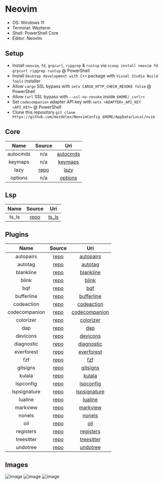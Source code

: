 # Neovim

- OS: Windows 11
- Terminal: Wezterm
- Shell: PowerShell Core
- Editor: Neovim

## Setup

- Install `neovim`, `fd`, `grpcurl`, `ripgrep` & `rustup` via `scoop install neovim fd grpcurl ripgrep rustup` @ PowerShell
- Install `Desktop development with C++` package with `Visual Studio Build Tools` installer
- Allow `cargo` SSL bypass with `setx CARGO_HTTP_CHECK_REVOKE false` @ PowerShell
- Allow `curl` SSL bypass with `--ssl-no-revoke` inside `$HOME/_curlrc`
- Set `codecompanion` adapter API key with `setx <ADAPTER>_API_KEY <API_KEY>` @ PowerShell
- Clone this repository `git clone https://github.com/mezdelex/NeovimConfig $HOME/AppData/Local/nvim`

## Core

|   Name   |                   Source                   |                                         Uri                                          |
| :------: | :----------------------------------------: | :----------------------------------------------------------------------------------: |
| autocmds |                    n/a                     | [autocmds](https://github.com/mezdelex/NeovimConfig/blob/main/lua/core/autocmds.lua) |
| keymaps  |                    n/a                     |  [keymaps](https://github.com/mezdelex/NeovimConfig/blob/main/lua/core/keymaps.lua)  |
|   lazy   | [repo](https://github.com/folke/lazy.nvim) |     [lazy](https://github.com/mezdelex/NeovimConfig/blob/main/lua/core/lazy.lua)     |
| options  |                    n/a                     |  [options](https://github.com/mezdelex/NeovimConfig/blob/main/lua/core/options.lua)  |

## Lsp

| Name  |                                      Source                                      |                                       Uri                                       |
| :---: | :------------------------------------------------------------------------------: | :-----------------------------------------------------------------------------: |
| ts_ls | [repo](https://github.com/typescript-language-server/typescript-language-server) | [ts_ls](https://github.com/mezdelex/NeovimConfig/blob/main/after/lsp/ts_ls.lua) |

## Plugins

|     Name      |                              Source                               |                                                Uri                                                |
| :-----------: | :---------------------------------------------------------------: | :-----------------------------------------------------------------------------------------------: |
|   autopairs   |         [repo](https://github.com/windwp/nvim-autopairs)          |     [autopairs](https://github.com/mezdelex/NeovimConfig/tree/main/lua/plugins/autopairs.lua)     |
|    autotag    |         [repo](https://github.com/windwp/nvim-ts-autotag)         |       [autotag](https://github.com/mezdelex/NeovimConfig/tree/main/lua/plugins/autotag.lua)       |
|   blankline   |  [repo](https://github.com/lukas-reineke/indent-blankline.nvim)   |     [blankline](https://github.com/mezdelex/NeovimConfig/tree/main/lua/plugins/blankline.lua)     |
|     blink     |            [repo](https://github.com/Saghen/blink.cmp)            |         [blink](https://github.com/mezdelex/NeovimConfig/tree/main/lua/plugins/blink.lua)         |
|      bqf      |         [repo](https://github.com/kevinhwang91/nvim-bqf)          |           [bqf](https://github.com/mezdelex/NeovimConfig/tree/main/lua/plugins/bqf.lua)           |
|  bufferline   |        [repo](https://github.com/akinsho/bufferline.nvim)         |    [bufferline](https://github.com/mezdelex/NeovimConfig/tree/main/lua/plugins/bufferline.lua)    |
|  codeaction   |    [repo](https://github.com/rachartier/tiny-code-action.nvim)    |    [codeaction](https://github.com/mezdelex/NeovimConfig/tree/main/lua/plugins/codeaction.lua)    |
| codecompanion |      [repo](https://github.com/olimorris/codecompanion.nvim)      | [codecompanion](https://github.com/mezdelex/NeovimConfig/tree/main/lua/plugins/codecompanion.lua) |
|   colorizer   |      [repo](https://github.com/norcalli/nvim-colorizer.lua)       |     [colorizer](https://github.com/mezdelex/NeovimConfig/tree/main/lua/plugins/colorizer.lua)     |
|      dap      |          [repo](https://github.com/rcarriga/nvim-dap-ui)          |           [dap](https://github.com/mezdelex/NeovimConfig/tree/main/lua/plugins/dap.lua)           |
|   devicons    |      [repo](https://github.com/nvim-tree/nvim-web-devicons)       |      [devicons](https://github.com/mezdelex/NeovimConfig/tree/main/lua/plugins/devicons.lua)      |
|  diagnostic   | [repo](https://github.com/rachartier/tiny-inline-diagnostic.nvim) |    [diagnostic](https://github.com/mezdelex/NeovimConfig/tree/main/lua/plugins/diagnostic.lua)    |
|  everforest   |           [repo](https://github.com/sainnhe/everforest)           |    [everforest](https://github.com/mezdelex/NeovimConfig/blob/main/lua/plugins/everforest.lua)    |
|      fzf      |            [repo](https://github.com/ibhagwan/fzf-lua)            |           [fzf](https://github.com/mezdelex/NeovimConfig/tree/main/lua/plugins/fzf.lua)           |
|   gitsigns    |        [repo](https://github.com/lewis6991/gitsigns.nvim)         |      [gitsigns](https://github.com/mezdelex/NeovimConfig/tree/main/lua/plugins/gitsigns.lua)      |
|    kulala     |        [repo](https://github.com/mistweaverco/kulala.nvim)        |        [kulala](https://github.com/mezdelex/NeovimConfig/tree/main/lua/plugins/kulala.lua)        |
|   lspconfig   |         [repo](https://github.com/neovim/nvim-lspconfig)          |     [lspconfig](https://github.com/mezdelex/NeovimConfig/tree/main/lua/plugins/lspconfig.lua)     |
| lspsignature  |        [repo](https://github.com/ray-x/lsp_signature.nvim)        |  [lspsignature](https://github.com/mezdelex/NeovimConfig/tree/main/lua/plugins/lspsignature.lua)  |
|    lualine    |       [repo](https://github.com/nvim-lualine/lualine.nvim)        |       [lualine](https://github.com/mezdelex/NeovimConfig/tree/main/lua/plugins/lualine.lua)       |
|   markview    |         [repo](https://github.com/OXY2DEV/markview.nvim)          |      [markview](https://github.com/mezdelex/NeovimConfig/tree/main/lua/plugins/markview.lua)      |
|    nonels     |         [repo](https://github.com/nvimtools/none-ls.nvim)         |        [nonels](https://github.com/mezdelex/NeovimConfig/tree/main/lua/plugins/nonels.lua)        |
|      oil      |           [repo](https://github.com/stevearc/oil.nvim)            |           [oil](https://github.com/mezdelex/NeovimConfig/tree/main/lua/plugins/oil.lua)           |
|   registers   |        [repo](https://github.com/tversteeg/registers.nvim)        |     [registers](https://github.com/mezdelex/NeovimConfig/tree/main/lua/plugins/registers.lua)     |
|  treesitter   |    [repo](https://github.com/nvim-treesitter/nvim-treesitter)     |    [treesitter](https://github.com/mezdelex/NeovimConfig/tree/main/lua/plugins/treesitter.lua)    |
|   undotree    |            [repo](https://github.com/mbbill/undotree)             |      [undotree](https://github.com/mezdelex/NeovimConfig/tree/main/lua/plugins/undotree.lua)      |

## Images

![image](https://github.com/user-attachments/assets/3f59362b-5d91-4c20-a1fd-c880e8530fd2)
![image](https://github.com/user-attachments/assets/010b7455-4c7f-4899-b118-4043938b2919)
![image](https://github.com/user-attachments/assets/06cd4c6f-98af-4d18-84ef-a0e6fd34685d)
